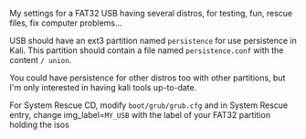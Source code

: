 My settings for a FAT32 USB having several distros, for testing, fun, rescue files, fix computer problems...

USB should have an ext3 partition named `persistence` for use persistence in Kali. This partition should contain a file named `persistence.conf` with the content `/ union`.

You could have persistence for other distros too with other partitions, but I'm only interested in having kali tools up-to-date.

For System Rescue CD, modify `boot/grub/grub.cfg` and in System Rescue entry, change img_label=`MY_USB` with the label of your FAT32 partition holding the isos
